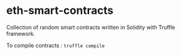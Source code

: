 # eth-smart-contracts
Collection of random smart contracts written in Solidity with Truffle framework.


To compile contracts : `truffle compile`
